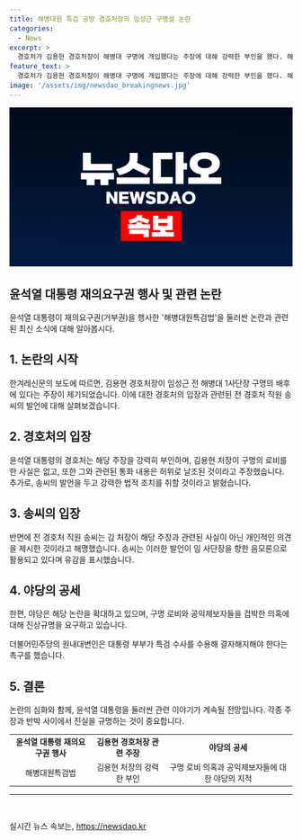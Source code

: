 ```yaml
---
title: 해병대원 특검 공방 경호처장의 임성근 구명설 논란
categories:
  - News
excerpt: >
  경호처가 김용현 경호처장이 해병대 구명에 개입했다는 주장에 대해 강력한 부인을 했다. 해당 보도에는 전 경호처 직원 송씨가 김처장이 구명 로비에 개입했다는 내용을 공개했지만, 송씨는 그것을 단순한 이야기로 몰아가며 해명했다. 야당은 여전히 이 문제에 대해 공세를 펼치고 있으며, 더불어민주당은 규명을 촉구하고 대통령 부부에 대한 특검 수용을 요구하고 있다.
feature_text: >
  경호처가 김용현 경호처장이 해병대 구명에 개입했다는 주장에 대해 강력한 부인을 했다. 해당 보도에는 전 경호처 직원 송씨가 김처장이 구명 로비에 개입했다는 내용을 공개했지만, 송씨는 그것을 단순한 이야기로 몰아가며 해명했다. 야당은 여전히 이 문제에 대해 공세를 펼치고 있으며, 더불어민주당은 규명을 촉구하고 대통령 부부에 대한 특검 수용을 요구하고 있다.
image: '/assets/img/newsdao_breakingnews.jpg'
---
```


<p><img src="/assets/img/newsdao_breakingnews.jpg" alt="firstkoreanews 속보" /></p>

<h2 data-ke-size="size28">윤석열 대통령 재의요구권 행사 및 관련 논란</h2>

<p data-ke-size="size16">윤석열 대통령이 재의요구권(거부권)을 행사한 '해병대원특검법'을 둘러싼 논란과 관련된 최신 소식에 대해 알아봅시다.</p>

<h2 data-ke-size="size26">1. 논란의 시작</h2>

<p data-ke-size="size16">한겨레신문의 보도에 따르면, 김용현 경호처장이 임성근 전 해병대 1사단장 구명의 배후에 있다는 주장이 제기되었습니다. 이에 대한 경호처의 입장과 관련된 전 경호처 직원 송씨의 발언에 대해 살펴보겠습니다.</p>

<h2 data-ke-size="size26">2. 경호처의 입장</h2>

<p data-ke-size="size16">윤석열 대통령의 경호처는 해당 주장을 강력히 부인하며, 김용현 처장이 구명의 로비를 한 사실은 없고, 또한 그와 관련된 통화 내용은 허위로 날조된 것이라고 주장했습니다. 추가로, 송씨의 발언을 두고 강력한 법적 조치를 취할 것이라고 밝혔습니다.</p>

<h2 data-ke-size="size26">3. 송씨의 입장</h2>

<p data-ke-size="size16">반면에 전 경호처 직원 송씨는 김 처장이 해당 주장과 관련된 사실이 아닌 개인적인 의견을 제시한 것이라고 해명했습니다. 송씨는 이러한 발언이 임 사단장을 향한 음모론으로 활용되고 있다며 유감을 표시했습니다.</p>

<h2 data-ke-size="size26">4. 야당의 공세</h2>

<p data-ke-size="size16">한편, 야당은 해당 논란을 확대하고 있으며, 구명 로비와 공익제보자들을 겁박한 의혹에 대해 진상규명을 요구하고 있습니다.</p>

<p data-ke-size="size16">더불어민주당의 원내대변인은 대통령 부부가 특검 수사를 수용해 결자해지해야 한다는 촉구를 했습니다.</p>

<h2 data-ke-size="size26">5. 결론</h2>

<p data-ke-size="size16">논란의 심화와 함께, 윤석열 대통령을 둘러싼 관련 이야기가 계속될 전망입니다. 각종 주장과 반박 사이에서 진실을 규명하는 것이 중요합니다.</p>

<table>
  <tr>
    <td style="text-align: center; height: 17px;"><b>윤석열 대통령 재의요구권 행사</b></td>
    <td style="text-align: center; height: 17px;"><b>김용현 경호처장 관련 주장</b></td>
    <td style="text-align: center; height: 17px;"><b>야당의 공세</b></td>
  </tr>
  <tr>
    <td style="text-align: center; height: 17px;">해병대원특검법</td>
    <td style="text-align: center; height: 17px;">김용현 처장의 강력한 부인</td>
    <td style="text-align: center; height: 17px;">구명 로비 의혹과 공익제보자들에 대한 야당의 지적</td>
  </tr>
</table>

<hr>

<p data-ke-size="size16">&nbsp;</p>
실시간 뉴스 속보는, <a href="https://newsdao.kr" rel="dofollow">https://newsdao.kr</a>


